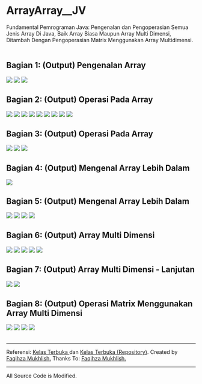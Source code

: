 # ArrayArray__JV
Fundamental Pemrograman Java: Pengenalan dan Pengoperasian Semua Jenis Array Di Java, Baik Array Biasa Maupun Array Multi Dimensi, Ditambah Dengan Pengoperasian Matrix Menggunakan Array Multidimensi.<br><br>
## Bagian 1: (Output) Pengenalan Array<br>
<img src="https://github.com/RizkyKhapidsyah/ArrayArray__JV/blob/master/results/b01_r1.PNG">
<img src="https://github.com/RizkyKhapidsyah/ArrayArray__JV/blob/master/results/b01_r2.PNG">
<img src="https://github.com/RizkyKhapidsyah/ArrayArray__JV/blob/master/results/b01_r3.PNG">

## Bagian 2: (Output) Operasi Pada Array<br>
<img src="https://github.com/RizkyKhapidsyah/ArrayArray__JV/blob/master/results/b02_r1.PNG">
<img src="https://github.com/RizkyKhapidsyah/ArrayArray__JV/blob/master/results/b02_r2.PNG">
<img src="https://github.com/RizkyKhapidsyah/ArrayArray__JV/blob/master/results/b02_r3.PNG">
<img src="https://github.com/RizkyKhapidsyah/ArrayArray__JV/blob/master/results/b02_r4.PNG">
<img src="https://github.com/RizkyKhapidsyah/ArrayArray__JV/blob/master/results/b02_r5.PNG">
<img src="https://github.com/RizkyKhapidsyah/ArrayArray__JV/blob/master/results/b02_r6.PNG">
<img src="https://github.com/RizkyKhapidsyah/ArrayArray__JV/blob/master/results/b02_r7.PNG">
<img src="https://github.com/RizkyKhapidsyah/ArrayArray__JV/blob/master/results/b02_r8.PNG">
<img src="https://github.com/RizkyKhapidsyah/ArrayArray__JV/blob/master/results/b02_r9.PNG">

## Bagian 3: (Output) Operasi Pada Array<br>
<img src="https://github.com/RizkyKhapidsyah/ArrayArray__JV/blob/master/results/b03_r1.PNG">
<img src="https://github.com/RizkyKhapidsyah/ArrayArray__JV/blob/master/results/b03_r2.PNG">
<img src="https://github.com/RizkyKhapidsyah/ArrayArray__JV/blob/master/results/b03_r3.PNG">

## Bagian 4: (Output) Mengenal Array Lebih Dalam<br>
<img src="https://github.com/RizkyKhapidsyah/ArrayArray__JV/blob/master/results/b04_r1.PNG">

## Bagian 5: (Output) Mengenal Array Lebih Dalam<br>
<img src="https://github.com/RizkyKhapidsyah/ArrayArray__JV/blob/master/results/b05_r1.PNG">
<img src="https://github.com/RizkyKhapidsyah/ArrayArray__JV/blob/master/results/b05_r2.PNG">
<img src="https://github.com/RizkyKhapidsyah/ArrayArray__JV/blob/master/results/b05_r3.PNG">
<img src="https://github.com/RizkyKhapidsyah/ArrayArray__JV/blob/master/results/b05_r4.PNG">

## Bagian 6: (Output) Array Multi Dimensi<br>
<img src="https://github.com/RizkyKhapidsyah/ArrayArray__JV/blob/master/results/b06_r1.PNG">
<img src="https://github.com/RizkyKhapidsyah/ArrayArray__JV/blob/master/results/b06_r2.PNG">
<img src="https://github.com/RizkyKhapidsyah/ArrayArray__JV/blob/master/results/b06_r3.PNG">
<img src="https://github.com/RizkyKhapidsyah/ArrayArray__JV/blob/master/results/b06_r4.PNG">
<img src="https://github.com/RizkyKhapidsyah/ArrayArray__JV/blob/master/results/b06_r5.PNG">

## Bagian 7: (Output) Array Multi Dimensi - Lanjutan<br>
<img src="https://github.com/RizkyKhapidsyah/ArrayArray__JV/blob/master/results/b07_r1.PNG">
<img src="https://github.com/RizkyKhapidsyah/ArrayArray__JV/blob/master/results/b07_r2.PNG">

## Bagian 8: (Output) Operasi Matrix Menggunakan Array Multi Dimensi<br>
<img src="https://github.com/RizkyKhapidsyah/ArrayArray__JV/blob/master/results/b08_r1.PNG">
<img src="https://github.com/RizkyKhapidsyah/ArrayArray__JV/blob/master/results/b08_r2.PNG">
<img src="https://github.com/RizkyKhapidsyah/ArrayArray__JV/blob/master/results/b08_r3.PNG">
<img src="https://github.com/RizkyKhapidsyah/ArrayArray__JV/blob/master/results/b08_r3_1.PNG"><br><br>

-----
Referensi: <a href="https://www.youtube.com/user/faqihzamukhlish"> Kelas Terbuka </a> dan <a href="https://github.com/kelasterbuka"> Kelas Terbuka (Repository)</a>. Created by <a href="https://github.com/faqihza">Faqihza Mukhlish.</a> Thanks To: <a href="https://www.youtube.com/channel/UCRGHjysoCemh4y7tCJQs30w/about">Faqihza Mukhlish.</a><br>

-----
All Source Code is Modified.
